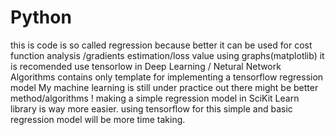 # Python
this is code is so called regression because better it can be used for cost function analysis /gradients estimation/loss value using graphs(matplotlib)
it is recomended use tensorlow in Deep Learning / Netural Network Algorithms
 contains only template for implementing a tensorflow regression model
 My machine learning is still under practice 
 out there might be better method/algorithms
! making a simple regression model in SciKit Learn library is way more easier.
using tensorflow for this simple and basic regression model will be more time taking.



